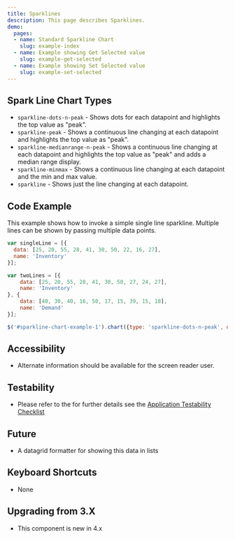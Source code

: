 ```yaml
---
title: Sparklines
description: This page describes Sparklines.
demo:
  pages:
  - name: Standard Sparkline Chart
    slug: example-index
  - name: Example showing Get Selected value
    slug: example-get-selected
  - name: Example showing Set Selected value
    slug: example-set-selected
---
```


## Spark Line Chart Types

- `sparkline-dots-n-peak` - Shows dots for each datapoint and highlights the top value as "peak".
- `sparkline-peak` - Shows a continuous line changing at each datapoint and highlights the top value as "peak".
- `sparkline-medianrange-n-peak` - Shows a continuous line changing at each datapoint and highlights the top value as "peak" and adds a median range display.
- `sparkline-minmax` - Shows a continuous line changing at each datapoint and the min and max value.
- `sparkline` - Shows just the line changing at each datapoint.

## Code Example

This example shows how to invoke a simple single line sparkline. Multiple lines can be shown by passing multiple data points.

```javascript
var singleLine = [{
  data: [25, 20, 55, 28, 41, 30, 50, 22, 16, 27],
  name: 'Inventory'
}];

var twoLines = [{
    data: [25, 20, 55, 28, 41, 30, 50, 27, 24, 27],
    name: 'Inventory'
}, {
    data: [40, 30, 40, 16, 50, 17, 15, 39, 15, 18],
    name: 'Demand'
}];

$('#sparkline-chart-example-1').chart({type: 'sparkline-dots-n-peak', dataset: singleLine});
```

## Accessibility

- Alternate information should be available for the screen reader user.

## Testability

- Please refer to the for further details see the [Application Testability Checklist](https://design.infor.com/resources/application-testability-checklist)

## Future

- A datagrid formatter for showing this data in lists

## Keyboard Shortcuts

- None

## Upgrading from 3.X

- This component is new in 4.x
